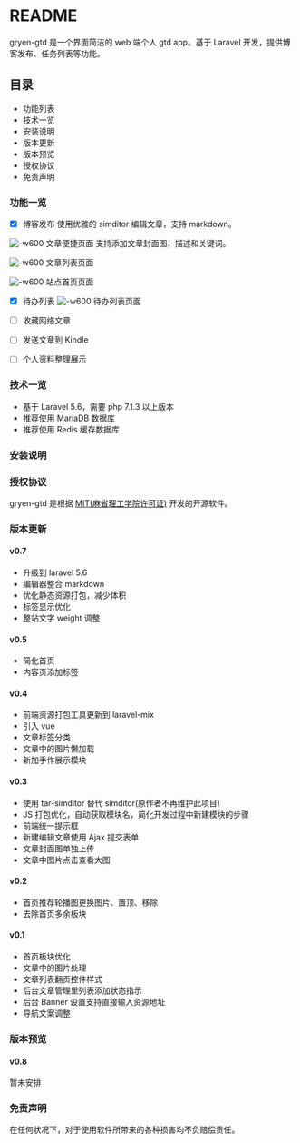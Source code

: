 # README

gryen-gtd 是一个界面简洁的 web 端个人 gtd app。基于 Laravel 开发，提供博客发布、任务列表等功能。

## 目录
* 功能列表
* 技术一览
* 安装说明
* 版本更新
* 版本预览
* 授权协议
* 免责声明

### 功能一览
* [x] 博客发布
    使用优雅的 simditor 编辑文章，支持 markdown。
    
![-w600](http://7xrgso.com1.z0.glb.clouddn.com/2018-04-25-15087530267780.jpg)
文章便捷页面
支持添加文章封面图，描述和关键词。
    
![-w600](http://7xrgso.com1.z0.glb.clouddn.com/2018-04-25-15087538382652.jpg)
文章列表页面

![-w600](http://7xrgso.com1.z0.glb.clouddn.com/2018-04-25-15087539469788.jpg)
站点首页页面

* [x] 待办列表
![-w600](http://7xrgso.com1.z0.glb.clouddn.com/2018-04-25-15087544092838.jpg)
待办列表页面

* [ ] 收藏网络文章
* [ ] 发送文章到 Kindle
* [ ] 个人资料整理展示

### 技术一览
* 基于 Laravel 5.6，需要 php 7.1.3 以上版本
* 推荐使用 MariaDB 数据库
* 推荐使用 Redis 缓存数据库

### 安装说明
### 授权协议
gryen-gtd 是根据 [MIT(麻省理工学院许可证)](https://opensource.org/licenses/MIT) 开发的开源软件。

### 版本更新
#### v0.7

- 升级到 laravel 5.6
- 编辑器整合 markdown
- 优化静态资源打包，减少体积
- 标签显示优化
- 整站文字 weight 调整

#### v0.5

- 简化首页
- 内容页添加标签

#### v0.4

- 前端资源打包工具更新到 laravel-mix
- 引入 vue
- 文章标签分类
- 文章中的图片懒加载
- 新加手作展示模块

#### v0.3

- 使用 tar-simditor 替代 simditor(原作者不再维护此项目)
- JS 打包优化，自动获取模块名，简化开发过程中新建模块的步骤
- 前端统一提示框
- 新建编辑文章使用 Ajax 提交表单
- 文章封面图单独上传
- 文章中图片点击查看大图

#### v0.2

- 首页推荐轮播图更换图片、置顶、移除
- 去除首页多余板块

#### v0.1

- 首页板块优化
- 文章中的图片处理
- 文章列表翻页控件样式
- 后台文章管理里列表添加状态指示
- 后台 Banner 设置支持直接输入资源地址
- 导航文案调整

### 版本预览
#### v0.8
暂未安排
### 免责声明
在任何状况下，对于使用软件所带来的各种损害均不负赔偿责任。
